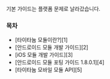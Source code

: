기본 가이드는 플랫폼 문제로 날라갔습니다. 

### 목차
 - [타이타늄 모듈이란?][1]
 - [안드로이드 모듈 개발 가이드][2]
 - [iOS 모듈 개발 가이드][3]
 - [안드로이드 모듈 포팅 가이드 1.8.0.1][4]
 - [타이타늄 모바일 모듈 API][5]
   
 

